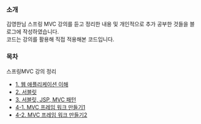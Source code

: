 ### 소개
김영한님 스프링 MVC 강의를 듣고 정리한 내용 및 개인적으로 추가 공부한 것들을 블로그에 작성하였습니다.</br>
코드는 강의를 활용해 직접 적용해본 코드입니다. 

### 목차
스프링MVC 강의 정리</br>
* [1. 웹 애플리케이션 이해](https://abcdefgh123123.tistory.com/374)
* [2. 서블릿](https://abcdefgh123123.tistory.com/383)
* [3. 서블릿, JSP, MVC 패턴](https://abcdefgh123123.tistory.com/385)
* [4-1. MVC 프레임 워크 만들기1](https://abcdefgh123123.tistory.com/388)
* [4-2. MVC 프레임 워크 만들기2](https://abcdefgh123123.tistory.com/391)

